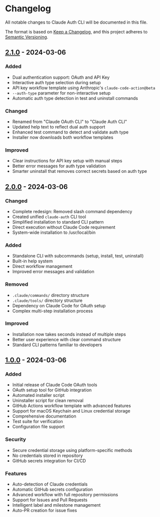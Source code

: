 # Changelog

All notable changes to Claude Auth CLI will be documented in this file.

The format is based on [Keep a Changelog](https://keepachangelog.com/en/1.0.0/),
and this project adheres to [Semantic Versioning](https://semver.org/spec/v2.0.0.html).

## [2.1.0] - 2024-03-06

### Added
- Dual authentication support: OAuth and API Key
- Interactive auth type selection during setup
- API key workflow template using Anthropic's `claude-code-action@beta`
- `--auth-type` parameter for non-interactive setup
- Automatic auth type detection in test and uninstall commands

### Changed
- Renamed from "Claude OAuth CLI" to "Claude Auth CLI"
- Updated help text to reflect dual auth support
- Enhanced test command to detect and validate auth type
- Installer now downloads both workflow templates

### Improved
- Clear instructions for API key setup with manual steps
- Better error messages for auth type validation
- Smarter uninstall that removes correct secrets based on auth type

## [2.0.0] - 2024-03-06

### Changed
- Complete redesign: Removed slash command dependency
- Created unified `claude-auth` CLI tool
- Simplified installation to standard CLI pattern
- Direct execution without Claude Code requirement
- System-wide installation to /usr/local/bin

### Added
- Standalone CLI with subcommands (setup, install, test, uninstall)
- Built-in help system
- Direct workflow management
- Improved error messages and validation

### Removed
- `.claude/commands/` directory structure
- `.claude/tools/` directory structure
- Dependency on Claude Code for OAuth setup
- Complex multi-step installation process

### Improved
- Installation now takes seconds instead of multiple steps
- Better user experience with clear command structure
- Standard CLI patterns familiar to developers

## [1.0.0] - 2024-03-06

### Added
- Initial release of Claude Code OAuth tools
- OAuth setup tool for GitHub integration
- Automated installer script
- Uninstaller script for clean removal
- GitHub Actions workflow template with advanced features
- Support for macOS Keychain and Linux credential storage
- Comprehensive documentation
- Test suite for verification
- Configuration file support

### Security
- Secure credential storage using platform-specific methods
- No credentials stored in repository
- GitHub secrets integration for CI/CD

### Features
- Auto-detection of Claude credentials
- Automatic GitHub secrets configuration
- Advanced workflow with full repository permissions
- Support for Issues and Pull Requests
- Intelligent label and milestone management
- Auto-PR creation for issue fixes

[2.1.0]: https://github.com/hikarubw/claude-action-auth/releases/tag/v2.1.0
[2.0.0]: https://github.com/hikarubw/claude-action-auth/releases/tag/v2.0.0
[1.0.0]: https://github.com/hikarubw/claude-action-auth/releases/tag/v1.0.0